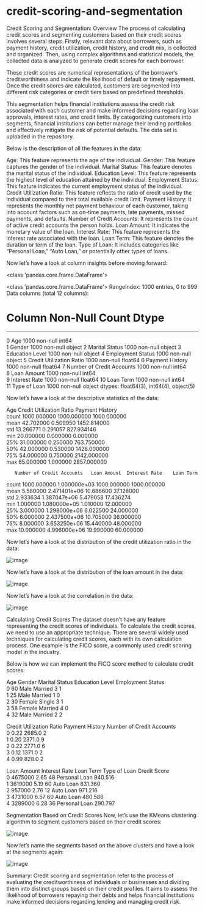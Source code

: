 # credit-scoring-and-segmentation
Credit Scoring and Segmentation: Overview
The process of calculating credit scores and segmenting customers based on their credit scores involves several steps. Firstly, relevant data about borrowers, such as payment history, credit utilization, credit history, and credit mix, is collected and organized. Then, using complex algorithms and statistical models, the collected data is analyzed to generate credit scores for each borrower.

These credit scores are numerical representations of the borrower’s creditworthiness and indicate the likelihood of default or timely repayment. Once the credit scores are calculated, customers are segmented into different risk categories or credit tiers based on predefined thresholds.

This segmentation helps financial institutions assess the credit risk associated with each customer and make informed decisions regarding loan approvals, interest rates, and credit limits. By categorizing customers into segments, financial institutions can better manage their lending portfolios and effectively mitigate the risk of potential defaults. The data set is uploaded in the repository.

Below is the description of all the features in the data:

Age: This feature represents the age of the individual.
Gender: This feature captures the gender of the individual.
Marital Status: This feature denotes the marital status of the individual.
Education Level: This feature represents the highest level of education attained by the individual.
Employment Status: This feature indicates the current employment status of the individual.
Credit Utilization Ratio: This feature reflects the ratio of credit used by the individual compared to their total available credit limit.
Payment History: It represents the monthly net payment behaviour of each customer, taking into account factors such as on-time payments, late payments, missed payments, and defaults.
Number of Credit Accounts: It represents the count of active credit accounts the person holds.
Loan Amount: It indicates the monetary value of the loan.
Interest Rate: This feature represents the interest rate associated with the loan.
Loan Term: This feature denotes the duration or term of the loan.
Type of Loan: It includes categories like “Personal Loan,” “Auto Loan,” or potentially other types of loans.

Now let’s have a look at column insights before moving forward:

<class 'pandas.core.frame.DataFrame'>

<class 'pandas.core.frame.DataFrame'>
RangeIndex: 1000 entries, 0 to 999
Data columns (total 12 columns):
 #   Column                     Non-Null Count  Dtype  
---  ------                     --------------  -----  
 0   Age                        1000 non-null   int64  
 1   Gender                     1000 non-null   object 
 2   Marital Status             1000 non-null   object 
 3   Education Level            1000 non-null   object 
 4   Employment Status          1000 non-null   object 
 5   Credit Utilization Ratio   1000 non-null   float64
 6   Payment History            1000 non-null   float64
 7   Number of Credit Accounts  1000 non-null   int64  
 8   Loan Amount                1000 non-null   int64  
 9   Interest Rate              1000 non-null   float64
 10  Loan Term                  1000 non-null   int64  
 11  Type of Loan               1000 non-null   object 
dtypes: float64(3), int64(4), object(5)

Now let’s have a look at the descriptive statistics of the data:

Age  Credit Utilization Ratio  Payment History  \
count  1000.000000               1000.000000      1000.000000   
mean     42.702000                  0.509950      1452.814000   
std      13.266771                  0.291057       827.934146   
min      20.000000                  0.000000         0.000000   
25%      31.000000                  0.250000       763.750000   
50%      42.000000                  0.530000      1428.000000   
75%      54.000000                  0.750000      2142.000000   
max      65.000000                  1.000000      2857.000000   

       Number of Credit Accounts   Loan Amount  Interest Rate    Loan Term  
count                1000.000000  1.000000e+03    1000.000000  1000.000000  
mean                    5.580000  2.471401e+06      10.686600    37.128000  
std                     2.933634  1.387047e+06       5.479058    17.436274  
min                     1.000000  1.080000e+05       1.010000    12.000000  
25%                     3.000000  1.298000e+06       6.022500    24.000000  
50%                     6.000000  2.437500e+06      10.705000    36.000000  
75%                     8.000000  3.653250e+06      15.440000    48.000000  
max                    10.000000  4.996000e+06      19.990000    60.000000  

Now let’s have a look at the distribution of the credit utilization ratio in the data:

![image](https://github.com/tvamshi8/credit-scoring-and-segmentation/assets/153074595/6227db40-5ef9-46ad-aca7-28d742cc3b65)

Now let’s have a look at the distribution of the loan amount in the data:

![image](https://github.com/tvamshi8/credit-scoring-and-segmentation/assets/153074595/59e08915-ee8b-4f26-868d-e4b7f00bf6b3)

Now let’s have a look at the correlation in the data:

![image](https://github.com/tvamshi8/credit-scoring-and-segmentation/assets/153074595/c1ef74cc-3f3a-43fa-94df-9658a6da442a)

Calculating Credit Scores
The dataset doesn’t have any feature representing the credit scores of individuals. To calculate the credit scores, we need to use an appropriate technique. There are several widely used techniques for calculating credit scores, each with its own calculation process. One example is the FICO score, a commonly used credit scoring model in the industry.

Below is how we can implement the FICO score method to calculate credit scores:


   Age  Gender Marital Status  Education Level  Employment Status  \
0   60    Male        Married                3                  1   
1   25    Male        Married                1                  0   
2   30  Female         Single                3                  1   
3   58  Female        Married                4                  0   
4   32    Male        Married                2                  2   

   Credit Utilization Ratio  Payment History  Number of Credit Accounts  \
0                      0.22           2685.0                          2   
1                      0.20           2371.0                          9   
2                      0.22           2771.0                          6   
3                      0.12           1371.0                          2   
4                      0.99            828.0                          2   

   Loan Amount  Interest Rate  Loan Term   Type of Loan  Credit Score  
0      4675000           2.65         48  Personal Loan       940.516  
1      3619000           5.19         60      Auto Loan       831.360  
2       957000           2.76         12      Auto Loan       971.216  
3      4731000           6.57         60      Auto Loan       480.586  
4      3289000           6.28         36  Personal Loan       290.797 

Segmentation Based on Credit Scores
Now, let’s use the KMeans clustering algorithm to segment customers based on their credit scores:

![image](https://github.com/tvamshi8/credit-scoring-and-segmentation/assets/153074595/1a541e6a-e646-4298-80e9-c0b85f791d27)

Now let’s name the segments based on the above clusters and have a look at the segments again:

![image](https://github.com/tvamshi8/credit-scoring-and-segmentation/assets/153074595/03d0106d-400e-47d4-b1a4-a137edfbdb29)

Summary:
Credit scoring and segmentation refer to the process of evaluating the creditworthiness of individuals or businesses and dividing them into distinct groups based on their credit profiles. It aims to assess the likelihood of borrowers repaying their debts and helps financial institutions make informed decisions regarding lending and managing credit risk.







